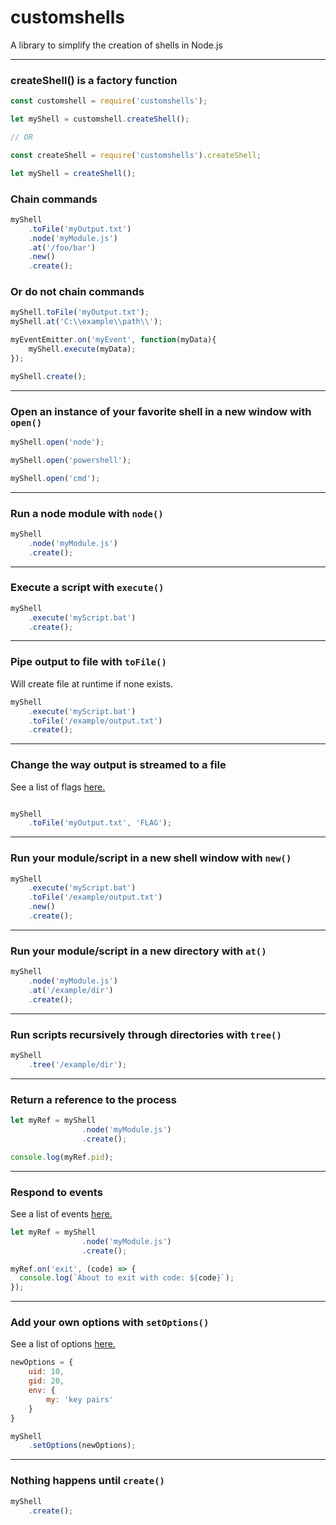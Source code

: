 # customshells
A library to simplify the creation of shells in Node.js 

<hr>

### createShell() is a factory function

```js
const customshell = require('customshells');

let myShell = customshell.createShell();

// OR

const createShell = require('customshells').createShell;

let myShell = createShell();
```

### Chain commands

```js
myShell
    .toFile('myOutput.txt')
    .node('myModule.js')
    .at('/foo/bar')
    .new()
    .create();
```

### Or do not chain commands

```js
myShell.toFile('myOutput.txt');
myShell.at('C:\\example\\path\\');

myEventEmitter.on('myEvent', function(myData){
    myShell.execute(myData);
});

myShell.create();
```
<hr>

### Open an instance of your favorite shell in a new window with <code>open()</code>

```js
myShell.open('node');

myShell.open('powershell');

myShell.open('cmd');
```

<hr>

### Run a node module with <code>node()</code>

```js
myShell
    .node('myModule.js')
    .create();
```

<hr>

### Execute a script with <code>execute()</code>

```js
myShell
    .execute('myScript.bat')
    .create();
```

<hr>

### Pipe output to file with <code>toFile()</code>

Will create file at runtime if none exists.

```js
myShell
    .execute('myScript.bat')
    .toFile('/example/output.txt')
    .create();
```

<hr>

### Change the way output is streamed to a file

See a list of flags <a href="https://nodejs.org/dist/latest-v8.x/docs/api/fs.html#fs_fs_open_path_flags_mode_callback">here.</a>

```js

myShell
    .toFile('myOutput.txt', 'FLAG');
```

<hr> 

### Run your module/script in a new shell window with <code>new()</code>

```js
myShell
    .execute('myScript.bat')
    .toFile('/example/output.txt')
    .new()
    .create();
```

<hr>

### Run your module/script in a new directory with <code>at()</code>

```js
myShell
    .node('myModule.js')
    .at('/example/dir')
    .create();
```

<hr>

### Run scripts recursively through directories with <code>tree()</code>

```js
myShell
    .tree('/example/dir');
```

<hr>

### Return a reference to the process

```js
let myRef = myShell
                .node('myModule.js')
                .create();

console.log(myRef.pid);
```

<hr>

### Respond to events

See a list of events <a href="https://nodejs.org/dist/latest-v8.x/docs/api/process.html#process_process_events">here.</a>

```js
let myRef = myShell
                .node('myModule.js')
                .create();

myRef.on('exit', (code) => {
  console.log(`About to exit with code: ${code}`);
});
```

<hr>

### Add your own options with <code>setOptions()</code>

See a list of options <a href="https://nodejs.org/dist/latest-v8.x/docs/api/child_process.html#child_process_child_process_spawn_command_args_options">here.</a>

```js
newOptions = {
    uid: 10,
    gid: 20,
    env: {
        my: 'key pairs'
    }
}

myShell
    .setOptions(newOptions);
```

<hr> 

### Nothing happens until <code>create()</code>

```js
myShell
    .create();
```